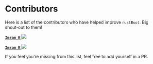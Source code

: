 
# Contributors

Here is a list of the contributors who have helped improve `rustBoot`. Big shout-out to them!

[**`Imran K`** <img src="https://img.icons8.com/ios-glyphs/20/11/github.png"/>](https://github.com/imrank03 "@imrank03")

[**`Imran K`** <img src="https://img.icons8.com/ios-glyphs/20/11/github.png"/>](https://github.com/strange21 "@strange21")

If you feel you're missing from this list, feel free to add yourself in a PR.
